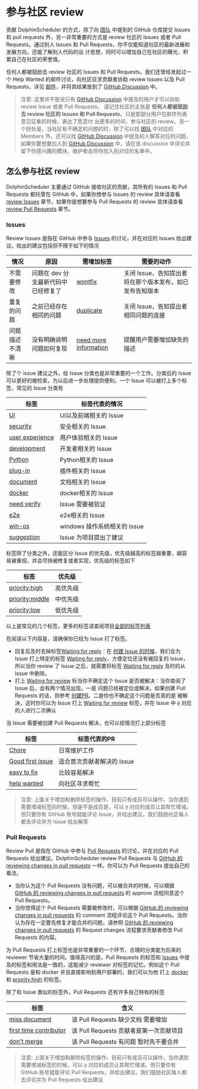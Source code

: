 # 参与社区 review

贡献 DolphinScheduler 的方式，除了向 [团队](../team.md) 中提到的 GitHub 仓库提交 Issues 和 pull requests 外，另一非常重要的方式是
review 社区的 Issues 或者 Pull Requests。通过别人 Issues 和 Pull Requests，你不仅能知道社区的最新进展和发展方向，还能了解别人代码的设
计思想，同时可以增加自己在社区的曝光、积累自己在社区的荣誉值。

任何人都被鼓励去 review 社区的  Issues 和 Pull Requests。我们还曾经发起过一个 Help Wanted 的邮件讨论，向社区征求贡献者协助 review Issues
以及 Pull Requests，详见 [邮件][mail-review-wanted]，并将其结果放到了 [GitHub Discussion][discussion-result-review-wanted] 中。

> 注意: 这里并不是说只有 [GitHub Discussion][discussion-result-review-wanted] 中提及的用户才可以协助 review Issue 或者 Pull Requests，
> 请记住社区的主张是 **任何人都被鼓励去 review 社区的  Issues 和 Pull Requests**。只是那部分用户在邮件列表意见征集的时候，表达了愿意付
> 出更多的时间，参与社区的 review。另一个好处是，当社区有不确定的问题的时，除了可以找 [团队](../team.md) 中对应的 Members 外，还可以找
> [GitHub Discussion][discussion-result-review-wanted] 中提及的人解答对应的问题。如果你要想要加入到 [GitHub Discussion][discussion-result-review-wanted]
> 中，请在该 discussion 中评论并留下你感兴趣的模块，维护者会将你加入到对应的名单中。

## 怎么参与社区 review

DolphinScheduler 主要通过 GitHub 接收社区的贡献，其所有的 Issues 和 Pull Requests 都托管在 GitHub 中，如果你想参与 Issues 的 review
具体请查看 [review Issues](#issues) 章节，如果你是想要参与 Pull Requests 的 review 具体请查看 [review Pull Requests](#pull-requests)
章节。

### Issues

Review Issues 是指在 GitHub 中参与 [Issues][all-issues] 的讨论，并在对应的 Issues 给出建议。给出的建议包括但不限于如下的情况

| 情况 | 原因 | 需增加标签 | 需要的动作 |
| ------ | ------ | ------ | ------ |
| 不需要修改 | 问题在 dev 分支最新代码中已经修复了 | [wontfix][label-wontfix] | 关闭 Issue，告知提出者将在那个版本发布，如已发布告知版本 |
| 重复的问题 | 之前已经存在相同的问题 | [duplicate][label-duplicate] | 关闭 Issue，告知提出者相同问题的连接 |
| 问题描述不清晰 | 没有明确说明问题如何复现 | [need more information][label-need-more-information] | 提醒用户需要增加缺失的描述 |

除了个 issue 建议之外，给 Issue 分类也是非常重要的一个工作。分类后的 Issue 可以更好的被检索，为以后进一步处理提供便利。一个 Issue 可以被打上多个标签，常见的 Issue 分类有

| 标签 | 标签代表的情况 |
| ------ | ------ |
| [UI][label-UI] | UI以及前端相关的 Issue |
| [security][label-security] | 安全相关的 Issue |
| [user experience][label-user-experience] | 用户体验相关的 Issue |
| [development][label-development] | 开发者相关的 Issue |
| [Python][label-Python] | Python相关的 Issue |
| [plug-in][label-plug-in] | 插件相关的 Issue |
| [document][label-document] | 文档相关的 Issue |
| [docker][label-docker] | docker相关的 Issue |
| [need verify][label-need-verify] | Issue 需要被验证 |
| [e2e][label-e2e] | e2e相关的 Issue |
| [win-os][label-win-os] | windows 操作系统相关的 Issue |
| [suggestion][label-suggestion] | Issue 为项目提出了建议 |

标签除了分类之外，还能区分 Issue 的优先级，优先级越高的标签越重要，越容易被重视，并会尽快被修复或者实现，优先级的标签如下

| 标签 | 优先级 |
| ------ | ------ |
| [priority:high][label-priority-high] | 高优先级 |
| [priority:middle][label-priority-middle] | 中优先级 |
| [priority:low][label-priority-low] | 低优先级 |

以上是常见的几个标签，更多的标签请查阅项目[全部的标签列表][label-all-list]

在阅读以下内容是，请确保你已经为 Issue 打了标签。

* 回复后及时去掉标签[Waiting for reply][label-waiting-for-reply]：在 [创建 Issue 的时候][issue-choose]，我们会为 Issue 打上特定的标签
  [Waiting for reply][label-waiting-for-reply]，方便定位还没有被回复的 Issue，所以当你 review 了 Issue 之后，就需要将标签
  [Waiting for reply][label-waiting-for-reply] 及时的从 Issue 中删除。
* 打上 [Waiting for review][label-waiting-for-review] 标当你不确定这个 Issue 是否被解决：当你查阅了 Issue 后，会有两个情况出现。一是
  问题已经被定位或解决，如果创建 Pull Requests 的话，则参考 [创建PR](../development/submit-code.md)。二是你也不确定这个问题是否真的是
  被解决，这时你可以为 Issue 打上 [Waiting for review][label-waiting-for-review] 标签，并在 Issue 中 `@` 对应的人进行二次确认

当 Issue 需要被创建 Pull Requests 解决，也可以视情况打上部分标签

| 标签 | 标签代表的PR |
| ------ | ------ |
| [Chore][label-Chore] | 日常维护工作 |
| [Good first issue][label-good-first-issue] | 适合首次贡献者解决的 Issue |
| [easy to fix][label-easy-to-fix] | 比较容易解决 |
| [help wanted][label-help-wanted] | 向社区寻求帮忙 |

> 注意: 上面关于增加和删除标签的操作，目前只有成员可以操作，当你遇到需要增减标签的时候，但是不是成员是，可以 `@` 对应的成员让其帮忙增减。
> 但只要你有 GitHub 账号就能评论 Issue，并给出建议。我们鼓励社区每人都去评论并为 Issue 给出解答

### Pull Requests

<!-- markdown-link-check-disable -->
Review Pull 是指在 GitHub 中参与 [Pull Requests][all-PRs] 的讨论，并在对应的 Pull Requests 给出建议。DolphinScheduler review
Pull Requests 与 [GitHub 的 reviewing changes in pull requests][gh-review-pr] 一样。你可以为 Pull Requests 提出自己的看法，

* 当你认为这个 Pull Requests 没有问题，可以被合并的时候，可以根据 [GitHub 的 reviewing changes in pull requests][gh-review-pr] 的
  approve 流程同意这个 Pull Requests。
* 当你觉得这个 Pull Requests 需要被修改时，可以根据 [GitHub 的 reviewing changes in pull requests][gh-review-pr] 的 comment
  流程评论这个 Pull Requests。当你认为存在一定要先修复才能合并的问题，请参照 [GitHub 的 reviewing changes in pull requests][gh-review-pr]
  的 Request changes 流程要求贡献者修改 Pull Requests 的内容。
<!-- markdown-link-check-enable -->

为 Pull Requests 打上标签也是非常重要的一个环节，合理的分类能为后来的 reviewer 节省大量的时间。值得高兴的是，Pull Requests 的标签和 [Issues](#issues)
中提及的标签和用法是一致的，这能减少 reviewer 对标签的记忆。例如这个 Pull Requests 是和 docker 并且直接影响到用户部署的，我们可以为他
打上 [docker][label-docker] 和 [priority:high][label-priority-high] 的标签。

除了和 Issue 类似的标签外，Pull Requests 还有许多自己特有的标签

| 标签 | 含义 |
| ------ | ------ |
| [miss document][label-miss-document] | 该 Pull Requests 缺少文档 需要增加 |
| [first time contributor][label-first-time-contributor] | 该 Pull Requests 贡献者是第一次贡献项目 |
| [don't merge][label-do-not-merge] | 该 Pull Requests 有问题 暂时先不要合并 |

> 注意: 上面关于增加和删除标签的操作，目前只有成员可以操作，当你遇到需要增减标签的时候，可以 `@` 对应的成员让其帮忙增减。但只要你有 GitHub
> 账号就能评论 Pull Requests，并给出建议。我们鼓励社区每人都去评论并为 Pull Requests 给出建议

[mail-review-wanted]: https://lists.apache.org/thread/9flwlzrp69xjn6v8tdkbytq8glqp2k51
[discussion-result-review-wanted]: https://github.com/apache/dolphinscheduler/discussions/7545
[label-wontfix]: https://github.com/apache/dolphinscheduler/labels/wontfix
[label-duplicate]: https://github.com/apache/dolphinscheduler/labels/duplicate
[label-need-more-information]: https://github.com/apache/dolphinscheduler/labels/need%20more%20information
[label-win-os]: https://github.com/apache/dolphinscheduler/labels/win-os
[label-waiting-for-reply]: https://github.com/apache/dolphinscheduler/labels/Waiting%20for%20reply
[label-waiting-for-review]: https://github.com/apache/dolphinscheduler/labels/Waiting%20for%20review
[label-user-experience]: https://github.com/apache/dolphinscheduler/labels/user%20experience
[label-development]: https://github.com/apache/dolphinscheduler/labels/development
[label-UI]: https://github.com/apache/dolphinscheduler/labels/UI
[label-suggestion]: https://github.com/apache/dolphinscheduler/labels/suggestion
[label-security]: https://github.com/apache/dolphinscheduler/labels/security
[label-Python]: https://github.com/apache/dolphinscheduler/labels/Python
[label-plug-in]: https://github.com/apache/dolphinscheduler/labels/plug-in
[label-document]: https://github.com/apache/dolphinscheduler/labels/document
[label-docker]: https://github.com/apache/dolphinscheduler/labels/docker
[label-all-list]: https://github.com/apache/dolphinscheduler/labels
[label-Chore]: https://github.com/apache/dolphinscheduler/labels/Chore
[label-good-first-issue]: https://github.com/apache/dolphinscheduler/labels/good%20first%20issue
[label-help-wanted]: https://github.com/apache/dolphinscheduler/labels/help%20wanted
[label-easy-to-fix]: https://github.com/apache/dolphinscheduler/labels/easy%20to%20fix
[label-priority-high]: https://github.com/apache/dolphinscheduler/labels/priority%3Ahigh
[label-priority-middle]: https://github.com/apache/dolphinscheduler/labels/priority%3Amiddle
[label-priority-low]: https://github.com/apache/dolphinscheduler/labels/priority%3Alow
[label-miss-document]: https://github.com/apache/dolphinscheduler/labels/miss%20document
[label-first-time-contributor]: https://github.com/apache/dolphinscheduler/labels/first%20time%20contributor
[label-do-not-merge]: https://github.com/apache/dolphinscheduler/labels/don%27t%20merge
[label-e2e]: https://github.com/apache/dolphinscheduler/labels/e2e
[label-need-verify]: https://github.com/apache/dolphinscheduler/labels/need%20to%20verify
[issue-choose]: https://github.com/apache/dolphinscheduler/issues/new/choose
[all-issues]: https://github.com/apache/dolphinscheduler/issues
[all-PRs]: https://github.com/apache/dolphinscheduler/pulls
[gh-review-pr]: https://docs.github.com/en/pull-requests/collaborating-with-pull-requests/reviewing-changes-in-pull-requests/about-pull-request-reviews
